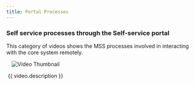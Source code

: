 ```yaml
---
title: Portal Processes
---
```


### Self service processes through the Self-service portal

This category of videos shows the MSS processes involved in interacting with the core system remotely.

<div class="videos-grid">
  <div v-for="video in videos" :key="video.id" class="video-item">
    <a @click="openModal(video)">
      <img :src="video.thumbnail" alt="Video Thumbnail">
    </a>
    <p>{{ video.description }}</p>
  </div>
</div>

<template>
  <div class="video-modal" v-if="currentVideo">
    <div class="video-modal-overlay" @click="closeModal">
      <div class="video-modal-frame">
        <iframe :src="currentVideo.videoUrl" frameborder="0" allowfullscreen></iframe>
      </div>
      <button class="close-modal">Close</button>
    </div>
  </div>
</template>

<script>
export default {
  data() {
    return {
      videos: [
   {
          id: 1,
          thumbnail: "https://img.youtube.com/vi/Gj1dkVPtAVU/hqdefault.jpg",
          videoUrl: "https://www.youtube.com/embed/Gj1dkVPtAVU",
          description: "Part 1: Member registration process through the portal"
        },
        {
          id: 2,
          thumbnail: "https://img.youtube.com/vi/Uge1moy5vMQ/hqdefault.jpg",
          videoUrl: "https://www.youtube.com/embed/Uge1moy5vMQ",
          description: "Part 2: Member registration process through the portal"
        },
        {
          id: 3,
          thumbnail: "https://img.youtube.com/vi/Im_c68ZD-8o/hqdefault.jpg",
          videoUrl: "https://www.youtube.com/embed/Im_c68ZD-8o",
          description: "Establishment (Employer) registration process through the portal"
        },
              
        // Add more videos here...
      ],
      currentVideo: null
    };
  },
  methods: {
    openModal(video) {
      this.currentVideo = video;
    },
    closeModal() {
      this.currentVideo = null;
    }
  }
};
</script>

<style>
.videos-grid {
  display: grid;
  grid-template-columns: repeat(3, 1fr);
  grid-gap: 20px;
}

.video-item {
  text-align: center;
  cursor: pointer;
}

.video-item img {
  max-width: 100%;
}

.video-modal-overlay {
  position: fixed;
  top: 0;
  left: 0;
  width: 100%;
  height: 100%;
  background-color: rgba(0, 0, 0, 0.7);
  display: flex;
  justify-content: center;
  align-items: center;
  z-index: 9999;
  backdrop-filter: blur(5px);
}

.video-modal-frame {
  position: relative;
  width: 90%;
  padding-bottom: 56.25%;
  height: 0;
}

.video-modal-frame iframe {
  position: absolute;
  width: 100%;
  height: 90%;
}

.close-modal {
  position: absolute;
  top: 15px;
  right: 15px;
  background-color: transparent;
  border: none;
  color: #fff;
  font-size: 18px;
  cursor: pointer;
}
</style>
